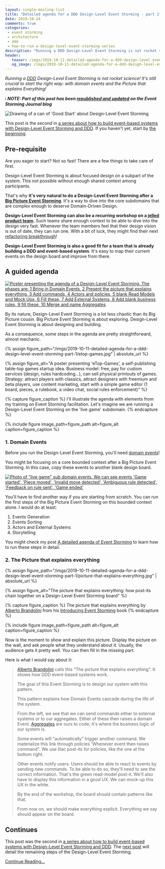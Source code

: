 ```yaml
---
layout: single-mailing-list
title: "Detailed agenda for a DDD Design-Level Event Storming - part 1"
date: 2019-10-24
comments: true
categories:
 - event storming
 - architecture
 - ddd
 - how-to-run-a-design-level-event-storming-series
description: "Running a DDD Design-Level Event Storming is not rocket science! It remains crucial to start the right way. First, generate domain events either from a Big Picture Event Storming or from your current system design. Second, present the Picture that explains Everything! Third, off you go!"
header:
   teaser: /imgs/2019-10-11-detailed-agenda-for-a-ddd-design-level-event-storming-part-1/design-level-event-storming-good-start-teaser.jpeg
   og_image: /imgs/2019-10-11-detailed-agenda-for-a-ddd-design-level-event-storming-part-1/design-level-event-storming-good-start-og.jpeg
---
```

_Running a [DDD](https://en.wikipedia.org/wiki/Domain-driven_design) Design-Level Event Storming is not rocket science! It's still crucial to start the right way: with domain events and the Picture that explains Everything!_

ℹ️ _**NOTE: Part of this post has been [republished and updated](https://www.eventstormingjournal.com/software%20design/how-to-explain-design-level-event-storming-to-your-mother/) on the Event Storming Journal blog**_

![Drawing of a can of 'Good Start' about Design-Level Event Storming]({{site.url}}/imgs/2019-10-11-detailed-agenda-for-a-ddd-design-level-event-storming-part-1/design-level-event-storming-good-start.jpeg)

This post is the second in [a series about how to build event-based systems with Design-Level Event Storming and DDD]({{site.url}}/categories/#how-to-run-a-design-level-event-storming-series). If you haven't yet, start by [the beginning]({{site.url}}/why-should-we-use-design-level-event-storming-for-ddd/).

## Pre-requisite

Are you eager to start? Not so fast! There are a few things to take care of first.

Design-Level Event Storming is about focused design on a subpart of the system. This not possible without enough shared context among participants.

That's why **it's very natural to do a Design-Level Event Storming after a [Big Picture Event Storming]({{site.url}}/categories/#squash-bduf-with-event-storming-series)**. It's a way to dive into the core subdomains that are complex enough to deserve Domain-Driven Design.

**Design-Level Event Storming can also be a recurring workshop on a [jelled](http://www.hans-eric.com/2007/08/13/is-your-team-jelled/) [product team](https://svpg.com/product-vs-feature-teams/).** Such teams share enough context to be able to dive into the design very fast. Whenever the team members feel that their design vision is out of date, they can run one. With a bit of luck, they might find their next [refactoring breakthrough](https://herbertograca.com/2015/10/19/ddd-8-refactoring-toward-deeper-insight-breakthrough/)!

**Design-Level Event Storming is also a good fit for a team that is already building a DDD and event-based system**. It's easy to map their current events on the design board and improve from there.

## A guided agenda

[![Poster presenting the agenda of a Design-Level Event Storming. The phases are: 1 Bring in Domain Events, 2 Present the picture that explains everything, 3 Add commands, 4 Actors and policies, 5 blank Read Models and Mock Ups, 6 Fill these, 7 Add External Systems, 8 Add blank business rules, 9 fill these, 10 Merge and name Aggregates]({{site.url}}/imgs/2019-10-11-detailed-agenda-for-a-ddd-design-level-event-storming-part-1/design-level-event-storming-agenda-small.jpg)]({{site.url}}/imgs/2019-10-11-detailed-agenda-for-a-ddd-design-level-event-storming-part-1/design-level-event-storming-agenda.jpg)

By its nature, Design-Level Event Storming is a lot less chaotic than its Big Picture cousin. Big Picture Event Storming is about exploring. Design-Level Event Storming is about designing and building.

As a consequence, some steps in the agenda are pretty straightforward, almost mechanic.

{% assign figure_path="/imgs/2019-10-11-detailed-agenda-for-a-ddd-design-level-event-storming-part-1/etop-games.jpg" | absolute_url %}
    
{% assign figure_alt="A poster presenting 'eTop-Games', a self-publishing table-top games startup idea. Business model: free, pay for custom services (design, rules hardcoding...), can sell physical printouts of games. Strategy: attract players with classics, attract designers with freemium and beta players, use content marketing, start with a simple game editor (1 board, pieces, a rulebook, a video chat, social rules enforcement)" %}
    
{% capture figure_caption %}
I'll illustrate the agenda with elements from my training on Event Storming facilitation. Let's imagine we are running a Design-Level Event Storming on the 'live game' subdomain.
{% endcapture %}
    
{% include figure image_path=figure_path alt=figure_alt caption=figure_caption %}

### 1. Domain Events

Before you run the Design-Level Event Storming, you'll need [domain events](https://martinfowler.com/eaaDev/DomainEvent.html)!

You might be focusing on a core bounded context after a Big Picture Event Storming. In this case, copy these events to another blank design board.

[![Photo of "live game" sub domain events. We can see events 'Game started', 'Piece moved', 'Invalid move detected', 'Ambiguous rule detected', 'Feedback on rule sent', 'Game ended']({{site.url}}/imgs/2019-10-11-detailed-agenda-for-a-ddd-design-level-event-storming-part-1/live-game-domain-events-small.jpg)]({{site.url}}/imgs/2019-10-11-detailed-agenda-for-a-ddd-design-level-event-storming-part-1/live-game-domain-events.jpg)

You'll have to find another way if you are starting from scratch. You can run the first steps of the Big Picture Event Storming on this bounded context alone. I would do at least:

1.  Events Generation
2.  Events Sorting
3.  Actors and External Systems
4.  Storytelling

You might check my post [A detailed agenda of Event Storming]({{site.url}}/detailed-agenda-of-a-ddd-big-picture-event-storming-part-1/) to learn how to run these steps in detail.

### 2. The Picture that explains everything

{% assign figure_path="/imgs/2019-10-11-detailed-agenda-for-a-ddd-design-level-event-storming-part-1/picture-that-explains-everything.jpg" | absolute_url %}
    
{% assign figure_alt="The picture that explains everything: how post-its chain together on a Design-Level Event Storming board" %}
    
{% capture figure_caption %}
The picture that explains everything by [Alberto Brandolini](https://twitter.com/ziobrando) from his [Introducing Event Storming](https://leanpub.com/introducing_eventstorming) book
{% endcapture %}
    
{% include figure image_path=figure_path alt=figure_alt caption=figure_caption %}

Now is the moment to show and explain this picture. Display the picture on the wall, and ask people what they understand about it. Usually, the audience gets it pretty well. You can then fill in the missing part.

Here is what I would say about it:

> [Alberto Brandolini](https://twitter.com/ziobrando) calls this "The picture that explains everything". It shows how DDD event-based systems work.
>
> The goal of this Event Storming is to design our system with this pattern.
>
> This pattern explains how Domain Events cascade during the life of the system.
>
> From the left, we see that we can send commands either to external systems or to our aggregates. Either of these then raises a domain Event. [Aggregates](https://martinfowler.com/bliki/DDD_Aggregate.html) are ours to code; it's where the business logic of our system is.
>
> Some events will "automatically" trigger another command. We materialize this link through policies 'Whenever event then raises command". We use lilac post-its for policies, like the one at the bottom right.
>
> Other events notify users. Users should be able to react to events by sending new commands. To be able to do so, they'll need to see the correct information. That's the green read-model post-it. We'll also have to display this information in a good UX. We can mock-up this UX in the white.
>
> By the end of the workshop, the board should contain patterns like that.
>
> From now on, we should make everything explicit. Everything we say should appear on the board.

## Continues

This post was the second in [a series about how to build event-based systems with Design-Level Event Storming and DDD]({{site.url}}/categories/#how-to-run-a-design-level-event-storming-series). The [next post]({{site.url}}/detailed-agenda-for-a-ddd-design-level-event-storming-part-2/) will detail the remaining steps of the Design-Level Event Storming.

[Continue Reading...]({{site.url}}/detailed-agenda-for-a-ddd-design-level-event-storming-part-2/)
